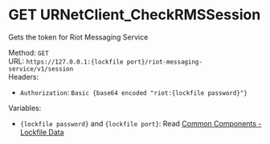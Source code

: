 # GET URNetClient_CheckRMSSession

Gets the token for Riot Messaging Service  


Method: `GET`  
URL: `https://127.0.0.1:{lockfile port}/riot-messaging-service/v1/session`  
Headers:
 - `Authorization`: `Basic {base64 encoded "riot:{lockfile password}"}`

Variables:
 - `{lockfile password}` and `{lockfile port}`: Read [Common Components - Lockfile Data](..\common-components.md#lockfile-data)

